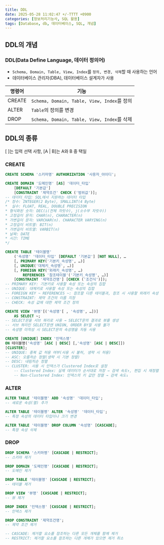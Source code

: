 ```yaml
---
title: DDL
date: 2025-05-28 11:02:47 +/-TTTT +0900
categories: [정보처리기능사, SQL 활용]
tags: [Database, db, 데이터베이스, SQL, 개념]
---
```


## DDL의 개념
### DDL(Data Define Language, 데이터 정의어)
* `Schema, Domain, Table, View, Index`를 `정의, 변경, 삭제`할 때 사용하는 언어
* 데이터베이스 관리자(DBA), 데이터베이스 설계자가 사용

|명령어|기능|
|------|---|
|CREATE|`Schema, Domain, Table, View, Index`를 정의|
|ALTER|`Table`의 정의를 변경|
|DROP|`Schema, Domain, Table, View, Index`를 삭제|

## DDL의 종류
[ ]는 입력 선택 사항, [A | B]는 A와 B 중 택일
### CREATE
```sql
CREATE SCHEMA '스키마명' AUTHORIZATION '사용자_아이디';
```
```sql
CREATE DOMAIN '도메인명' [AS] '데이터_타입'
    [DEFAULT '기본값']
    [CONSTRAINT '제약조건' CHECK ('범위값')];
-- 데이터_타입: SQL에서 지원하는 데이터 타입
/* 정수: INTEGER(2 Byte), SMALLINT(4 Byte)
*  실수: FLOAT, REAL, DOUBLE PRECISION
* 형식화된 숫자: DEC(i(전체 자릿수), j(소수부 자릿수))
* 고정길이 문자: CHAR(n), CHARACTER(n)
* 가변길이 문자: VARCHAR(n). CHARACTER VARYING(n)
* 고정길이 비트열: BIT(n)
* 가변길이 비트열: VARBIT(n)
* 날짜: DATE
* 시간: TIME
*/
```
```sql
CREATE TABLE '테이블명'
    ('속성명' '데이터_타입' [DEFAULT '기본값'] [NOT NULL], …
    [, PRIMARY KEY('기본키_속성명', …)]
    [, UNIQUE('대체키_속성명', …)]
    [, FOREIGN KEY('외래키_속성명', …)
        REFERENCES '참조테이블'('기본키_속성명', …)]
    [CONSTRAINT '제약조건명'] [CHECK ('조건식')]);
-- PRIMARY KEY: 기본키로 사용할 속성 또는 속성의 집합
-- UNIQUE: 대체키로 사용할 속성 또는 속성의 집합
-- FOREIGN KEY ~ REFERENCES ~: 참조할 다른 테이블과, 참조 시 사용할 외래키 속성
-- CONSTRAINT: 제약 조건의 이름 지정
-- CHECK: 속성 값에 대한 제약 조건 정의
```
```sql
CREATE VIEW '뷰명'[('속성명'[ , '속성명', …])]
    AS SELECT ~;
-- SELECT문을 서브 쿼리로 사용 → SELECT문의 결과로 뷰를 생성
-- 서브 쿼리인 SELECT문엔 UNION, ORDER BY절 사용 불가
-- 속성명 미작성 시 SELECT문의 속성명을 자동 사용
```
```sql
CREATE [UNIQUE] INDEX '인덱스명'
ON 테이블명('속성명' [ASC | DESC] [,'속성명' [ASC | DESC]])
[CLUSTER];
-- UNIQUE: 중복 값 허용 여부(사용 시 불허, 생략 시 허용)
-- ASC: 오름차순 정렬(생략 시 기본 정렬)
-- DESC: 내림차순 정렬
-- CLUSTER: 사용 시 인덱스가 Clustered Index로 설정
    -- Clustered Index: 실제 데이터가 순서대로 저장 → 검색 속도↑, 편집 시 재정렬 필요
    -- Non-Clustered Index: 인덱스의 키 값만 정렬 → 검색 속도↓
```
### ALTER
```sql
ALTER TABLE '테이블명' ADD '속성명' '데이터_타입';
-- 새로운 속성(열) 추가

ALTER TABLE '테이블명' ALTER '속성명' '데이터_타입';
-- 특정 속성의 데이터 타입이나 크기 변경

ALTER TABLE '테이블명' DROP COLUMN '속성명' [CASCADE];
-- 특정 속성 삭제
```
### DROP
```sql
DROP SCHEMA '스키마명' [CASCADE | RESTRICT];
-- 스키마 제거

DROP DOMAIN '도메인명' [CASCADE | RESTRICT];
-- 도메인 제거

DROP TABLE '테이블명' [CASCADE | RESTRICT];
-- 테이블 제거

DROP VIEW '뷰명' [CASCADE | RESTRICT];
-- 뷰 제거

DROP INDEX '인덱스명' [CASCADE | RESTRICT];
-- 인덱스 제거

DROP CONSTRAINT '제약조건명';
-- 제약 조건 제거

-- CASCADE: 제거할 요소를 참조하는 다른 모든 개체를 함께 제거
-- RESTRICT: 제거할 요소를 참조하는 다른 개체가 있으면 제거 취소
```